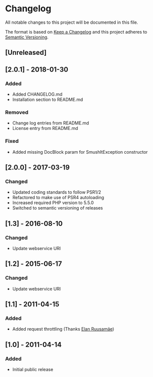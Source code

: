 # Changelog
All notable changes to this project will be documented in this file.

The format is based on [Keep a Changelog](http://keepachangelog.com/en/1.0.0/)
and this project adheres to [Semantic Versioning](http://semver.org/spec/v2.0.0.html).

## [Unreleased]

## [2.0.1] - 2018-01-30
### Added
- Added CHANGELOG.md
- Installation section to README.md

### Removed
- Change log entries from README.md
- License entry from README.md

### Fixed
- Added missing DocBlock param for SmushItException constructor

## [2.0.0] - 2017-03-19
### Changed
- Updated coding standards to follow PSR1/2
- Refactored to make use of PSR4 autoloading
- Increased required PHP version to 5.5.0
- Switched to semantic versioning of releases

## [1.3] - 2016-08-10
### Changed
- Update webservice URI

## [1.2] - 2015-06-17
### Changed
- Update webservice URI

## [1.1] - 2011-04-15
### Added
- Added request throttling (Thanks [Elan Ruusamäe](https://github.com/glensc))

## [1.0] - 2011-04-14
### Added
- Initial public release
